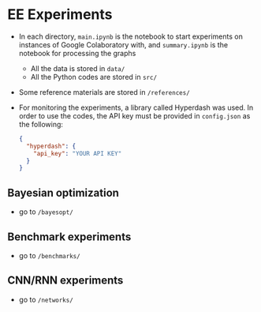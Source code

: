 # EE Experiments

- In each directory, `main.ipynb` is the notebook to start experiments on instances of Google Colaboratory with, and `summary.ipynb` is the notebook for processing the graphs
  - All the data is stored in `data/`
  - All the Python codes are stored in `src/`
  
- Some reference materials are stored in `/references/`

- For monitoring the experiments, a library called Hyperdash was used. In order to use the codes, the API key must be provided in `config.json` as the following:

  ```json
  {
    "hyperdash": {
      "api_key": "YOUR API KEY"
    }
  }
  ```

  

## Bayesian optimization

- go to `/bayesopt/`

## Benchmark experiments

- go to `/benchmarks/`

## CNN/RNN experiments

- go to `/networks/`

  